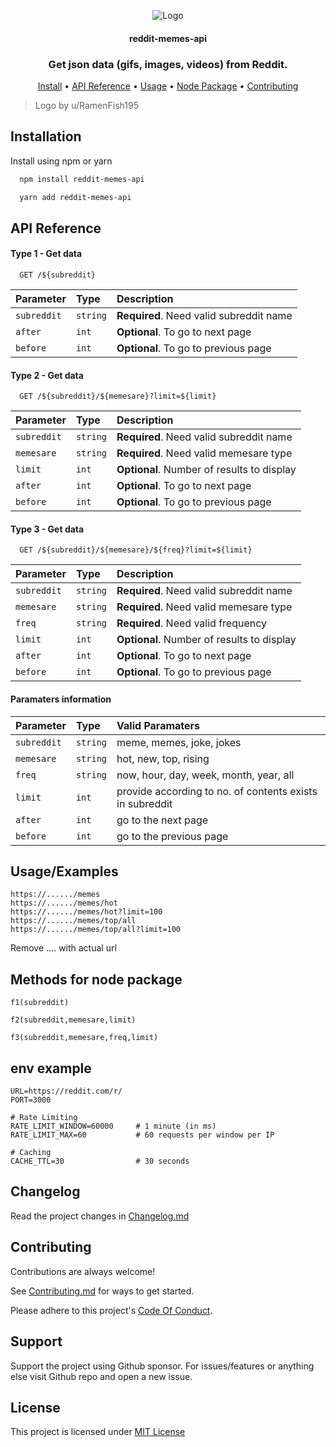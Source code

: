 <p align="center">
  <img alt="Logo" src="https://i.redd.it/9p9stjv9sfa51.png">
  <p align="center">
    <h4 align="center">reddit-memes-api</h4>
    <h3 align="center"><b>Get json data (gifs, images, videos) from Reddit.</b></h3>
  </p>
  <p align="center"><a href="#installation">Install</a> • <a href="#api-reference">API Reference</a> • <a href="#usageexamples">Usage</a> • <a href="#methods-for-node-package">Node Package</a> • <a href="#contributing">Contributing</a></p>
</p>

> Logo by u/RamenFish195

## Installation

Install using npm or yarn

```bash
  npm install reddit-memes-api

  yarn add reddit-memes-api
```

## API Reference

#### Type 1 - Get data

```http
  GET /${subreddit}
```

| Parameter   | Type     | Description                             |
| :---------- | :------- | :-------------------------------------- |
| `subreddit` | `string` | **Required**. Need valid subreddit name |
| `after`     | `int`    | **Optional**. To go to next page        |
| `before`    | `int`    | **Optional**. To go to previous page    |

#### Type 2 - Get data

```http
  GET /${subreddit}/${memesare}?limit=${limit}
```

| Parameter   | Type     | Description                                |
| :---------- | :------- | :----------------------------------------- |
| `subreddit` | `string` | **Required**. Need valid subreddit name    |
| `memesare`  | `string` | **Required**. Need valid memesare type     |
| `limit`     | `int`    | **Optional**. Number of results to display |
| `after`     | `int`    | **Optional**. To go to next page           |
| `before`    | `int`    | **Optional**. To go to previous page       |

#### Type 3 - Get data

```http
  GET /${subreddit}/${memesare}/${freq}?limit=${limit}
```

| Parameter   | Type     | Description                                |
| :---------- | :------- | :----------------------------------------- |
| `subreddit` | `string` | **Required**. Need valid subreddit name    |
| `memesare`  | `string` | **Required**. Need valid memesare type     |
| `freq`      | `string` | **Required**. Need valid frequency         |
| `limit`     | `int`    | **Optional**. Number of results to display |
| `after`     | `int`    | **Optional**. To go to next page           |
| `before`    | `int`    | **Optional**. To go to previous page       |

#### Paramaters information

| Parameter   | Type     | Valid Paramaters                                         |
| :---------- | :------- | :------------------------------------------------------- |
| `subreddit` | `string` | meme, memes, joke, jokes                                 |
| `memesare`  | `string` | hot, new, top, rising                                    |
| `freq`      | `string` | now, hour, day, week, month, year, all                   |
| `limit`     | `int`    | provide according to no. of contents exists in subreddit |
| `after`     | `int`    | go to the next page                                      |
| `before`    | `int`    | go to the previous page                                  |

## Usage/Examples

```http
https://....../memes
https://....../memes/hot
https://....../memes/hot?limit=100
https://....../memes/top/all
https://....../memes/top/all?limit=100
```

Remove .... with actual url

## Methods for node package

```
f1(subreddit)

f2(subreddit,memesare,limit)

f3(subreddit,memesare,freq,limit)
```

## env example

```
URL=https://reddit.com/r/
PORT=3000

# Rate Limiting
RATE_LIMIT_WINDOW=60000     # 1 minute (in ms)
RATE_LIMIT_MAX=60           # 60 requests per window per IP

# Caching
CACHE_TTL=30                # 30 seconds
```

## Changelog

Read the project changes in [Changelog.md](https://github.com/jayantur13/yo-memes-jokes/blob/main/Changelog.md)

## Contributing

Contributions are always welcome!

See [Contributing.md](https://github.com/jayantur13/yo-memes-jokes/blob/main/CONTRIBUTING.md) for ways to get started.

Please adhere to this project's [Code Of Conduct](https://github.com/jayantur13/yo-memes-jokes/blob/main/CODE_OF_CONDUCT.md).

## Support

Support the project using Github sponsor. For issues/features or anything else visit Github repo and open a new issue.

## License

This project is licensed under [MIT License](https://github.com/jayantur13/yo-memes-jokes/blob/main/LICENSE)
